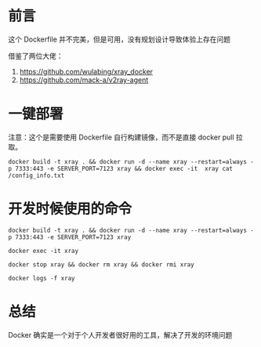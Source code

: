 # 前言
这个 Dockerfile 并不完美，但是可用，没有规划设计导致体验上存在问题

借鉴了两位大佬：
1. https://github.com/wulabing/xray_docker
2. https://github.com/mack-a/v2ray-agent

# 一键部署
注意：这个是需要使用 Dockerfile 自行构建镜像，而不是直接 docker pull 拉取。

```
docker build -t xray . && docker run -d --name xray --restart=always -p 7333:443 -e SERVER_PORT=7123 xray && docker exec -it  xray cat /config_info.txt
```

# 开发时候使用的命令

```
docker build -t xray . && docker run -d --name xray --restart=always -p 7333:443 -e SERVER_PORT=7123 xray
```

```
docker exec -it xray
```

```
docker stop xray && docker rm xray && docker rmi xray
```

```
docker logs -f xray
```
# 总结
Docker 确实是一个对于个人开发者很好用的工具，解决了开发的环境问题
